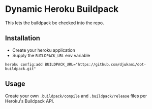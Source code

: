 Dynamic Heroku Buildpack
========================

This lets the buildpack be checked into the repo.

Installation
------------

  * Create your heroku application
  * Supply the `BUILDPACK_URL` env variable 

```
heroku config:add BUILDPACK_URL="https://github.com/djukami/dot-buildpack.git"
```

Usage
-----

Create your own `.buildpack/compile` and `.buildpack/release` files per Heroku's Buildpack API.
